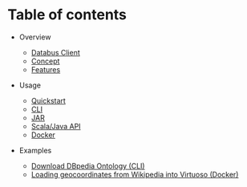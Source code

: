 # Table of contents

* Overview
  * [Databus Client](README.md)
  * [Concept](docs/overview/concept.md)
  * [Features](docs/overview/features.md)

* Usage
  * [Quickstart](docs/usage/quickstart.md)
  * [CLI](docs/usage/cli.md)
  * [JAR](docs/usage/jar.md)
  * [Scala/Java API](docs/usage/api.md)
  * [Docker](docs/usage/docker2.md)

* Examples
  * [Download DBpedia Ontology (CLI)](docs/examples/exampleCLI.md)
  * [Loading geocoordinates from Wikipedia into Virtuoso (Docker)](docs/examples/exampleDocker.md)

